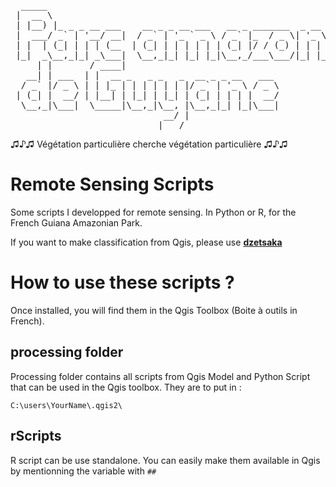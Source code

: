 <pre>
  _____                                                      _            
 |  __ \                                                    (_)           
 | |__) |_ _ _ __ ___    __ _ _ __ ___   __ _ _______  _ __  _  ___ _ __  
 |  ___/ _` | '__/ __|  / _` | '_ ` _ \ / _` |_  / _ \| '_ \| |/ _ \ '_ \ 
 | |  | (_| | | | (__  | (_| | | | | | | (_| |/ / (_) | | | | |  __/ | | |
 |_|  _\__,_|_| _\___|  \__,_|_| |_| |_|\__,_/___\___/|_| |_|_|\___|_| |_|
     | |       / ____|                                                    
   __| | ___  | |  __ _   _ _   _  __ _ _ __   ___                        
  / _` |/ _ \ | | |_ | | | | | | |/ _` | '_ \ / _ \                       
 | (_| |  __/ | |__| | |_| | |_| | (_| | | | |  __/                       
  \__,_|\___|  \_____|\__,_|\__, |\__,_|_| |_|\___|                       
                             __/ |       
                            |___/
</pre>
♫♪♫ Végétation particulière cherche végétation particulière ♫♪♫

# Remote Sensing Scripts
Some scripts I developped for remote sensing. In Python or R, for the French Guiana Amazonian Park.

If you want to make classification from Qgis, please use **[dzetsaka](github.com/lennepkade/dzetsaka)**

# How to use these scripts ?
Once installed, you will find them in the Qgis Toolbox (Boite à outils in French).

## processing folder
Processing folder contains all scripts from Qgis Model and Python Script that can be used in the Qgis toolbox. They are to put in :

`C:\users\YourName\.qgis2\`

## rScripts
R script can be use standalone. You can easily make them available in Qgis by mentionning the variable with `##`

